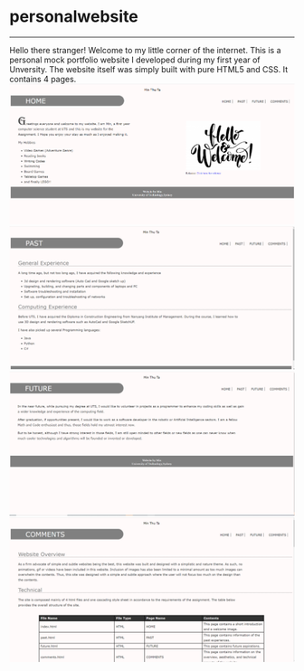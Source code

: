 # personalwebsite
----
Hello there stranger! Welcome to my little corner of the internet.
This is a personal mock portfolio website I developed during my first year of Unversity.
The website itself was simply built with pure HTML5 and CSS.
It contains 4 pages.
![Home Page](images/homepage.PNG)
![Past Page](images/pastpage.png)
![Future Page](images/future.png)
![Comments Page](images/comments.png)


